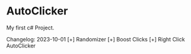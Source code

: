 # AutoClicker

My first c# Project.

Changelog:
2023-10-01
[+] Randomizer
[+] Boost Clicks
[+] Right Click AutoClicker
